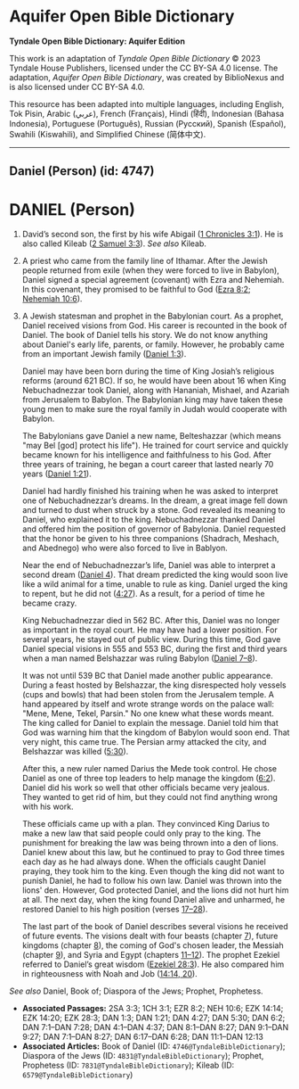 # Aquifer Open Bible Dictionary

**Tyndale Open Bible Dictionary: Aquifer Edition**

This work is an adaptation of *Tyndale Open Bible Dictionary* © 2023 Tyndale House Publishers, licensed under the CC BY\-SA 4\.0 license. The adaptation, *Aquifer Open Bible Dictionary*, was created by BiblioNexus and is also licensed under CC BY\-SA 4\.0\.

This resource has been adapted into multiple languages, including English, Tok Pisin, Arabic (عربي), French (Français), Hindi (हिंदी), Indonesian (Bahasa Indonesia), Portuguese (Português), Russian (Русский), Spanish (Español), Swahili (Kiswahili), and Simplified Chinese (简体中文).



--------------------------------

## Daniel (Person) (id: 4747)

DANIEL (Person)
===============

1. David’s second son, the first by his wife Abigail ([1 Chronicles 3:1](https://ref.ly/1Chr3:1)). He is also called Kileab ([2 Samuel 3:3](https://ref.ly/2Sam3:3)). *See also* Kileab.
2. A priest who came from the family line of Ithamar. After the Jewish people returned from exile (when they were forced to live in Babylon), Daniel signed a special agreement (covenant) with Ezra and Nehemiah. In this covenant, they promised to be faithful to God ([Ezra 8:2](https://ref.ly/Ezra8:2); [Nehemiah 10:6](https://ref.ly/Neh10:6)).
3. A Jewish statesman and prophet in the Babylonian court. As a prophet, Daniel received visions from God. His career is recounted in the book of Daniel. The book of Daniel tells his story. We do not know anything about Daniel's early life, parents, or family. However, he probably came from an important Jewish family ([Daniel 1:3](https://ref.ly/Dan1:3)).

    Daniel may have been born during the time of King Josiah’s religious reforms (around 621 BC). If so, he would have been about 16 when King Nebuchadnezzar took Daniel, along with Hananiah, Mishael, and Azariah from Jerusalem to Babylon. The Babylonian king may have taken these young men to make sure the royal family in Judah would cooperate with Babylon.

    The Babylonians gave Daniel a new name, Belteshazzar (which means "may Bel \[god] protect his life"). He trained for court service and quickly became known for his intelligence and faithfulness to his God. After three years of training, he began a court career that lasted nearly 70 years ([Daniel 1:21](https://ref.ly/Dan1:21)).

    Daniel had hardly finished his training when he was asked to interpret one of Nebuchadnezzar’s dreams. In the dream, a great image fell down and turned to dust when struck by a stone. God revealed its meaning to Daniel, who explained it to the king. Nebuchadnezzar thanked Daniel and offered him the position of governor of Babylonia. Daniel requested that the honor be given to his three companions (Shadrach, Meshach, and Abednego) who were also forced to live in Bablyon.

    Near the end of Nebuchadnezzar’s life, Daniel was able to interpret a second dream ([Daniel 4](https://ref.ly/Dan4:1-Dan4:37)). That dream predicted the king would soon live like a wild animal for a time, unable to rule as king. Daniel urged the king to repent, but he did not ([4:27](https://ref.ly/Dan4:27)). As a result, for a period of time he became crazy.

    King Nebuchadnezzar died in 562 BC. After this, Daniel was no longer as important in the royal court. He may have had a lower position. For several years, he stayed out of public view. During this time, God gave Daniel special visions in 555 and 553 BC, during the first and third years when a man named Belshazzar was ruling Babylon ([Daniel 7–8](https://ref.ly/Dan7:1-Dan8:27)).

    It was not until 539 BC that Daniel made another public appearance. During a feast hosted by Belshazzar, the king disrespected holy vessels (cups and bowls) that had been stolen from the Jerusalem temple. A hand appeared by itself and wrote strange words on the palace wall: "Mene, Mene, Tekel, Parsin." No one knew what these words meant. The king called for Daniel to explain the message. Daniel told him that God was warning him that the kingdom of Babylon would soon end. That very night, this came true. The Persian army attacked the city, and Belshazzar was killed ([5:30](https://ref.ly/Dan5:30)).

    After this, a new ruler named Darius the Mede took control. He chose Daniel as one of three top leaders to help manage the kingdom ([6:2](https://ref.ly/Dan6:2)). Daniel did his work so well that other officials became very jealous. They wanted to get rid of him, but they could not find anything wrong with his work.

    These officials came up with a plan. They convinced King Darius to make a new law that said people could only pray to the king. The punishment for breaking the law was being thrown into a den of lions. Daniel knew about this law, but he continued to pray to God three times each day as he had always done. When the officials caught Daniel praying, they took him to the king. Even though the king did not want to punish Daniel, he had to follow his own law. Daniel was thrown into the lions' den. However, God protected Daniel, and the lions did not hurt him at all. The next day, when the king found Daniel alive and unharmed, he restored Daniel to his high position (verses [17–28](https://ref.ly/Dan6:17-Dan6:28)).

    The last part of the book of Daniel describes several visions he received of future events. The visions dealt with four beasts (chapter [7](https://ref.ly/Dan7:1-Dan7:28)), future kingdoms (chapter [8](https://ref.ly/Dan8:1-Dan8:27)), the coming of God's chosen leader, the Messiah (chapter [9](https://ref.ly/Dan9:1-Dan9:27)), and Syria and Egypt (chapters [11–12](https://ref.ly/Dan11:1-Dan12:13)). The prophet Ezekiel referred to Daniel’s great wisdom ([Ezekiel 28:3](https://ref.ly/Ezek28:3)). He also compared him in righteousness with Noah and Job ([14:14, 20](https://ref.ly/Ezek14:14,Ezek14:20)).

*See also* Daniel, Book of; Diaspora of the Jews; Prophet, Prophetess.

* **Associated Passages:** 2SA 3:3; 1CH 3:1; EZR 8:2; NEH 10:6; EZK 14:14; EZK 14:20; EZK 28:3; DAN 1:3; DAN 1:21; DAN 4:27; DAN 5:30; DAN 6:2; DAN 7:1–DAN 7:28; DAN 4:1–DAN 4:37; DAN 8:1–DAN 8:27; DAN 9:1–DAN 9:27; DAN 7:1–DAN 8:27; DAN 6:17–DAN 6:28; DAN 11:1–DAN 12:13
* **Associated Articles:** Book of Daniel (ID: `4746@TyndaleBibleDictionary`); Diaspora of the Jews (ID: `4831@TyndaleBibleDictionary`); Prophet, Prophetess (ID: `7831@TyndaleBibleDictionary`); Kileab (ID: `6579@TyndaleBibleDictionary`)

